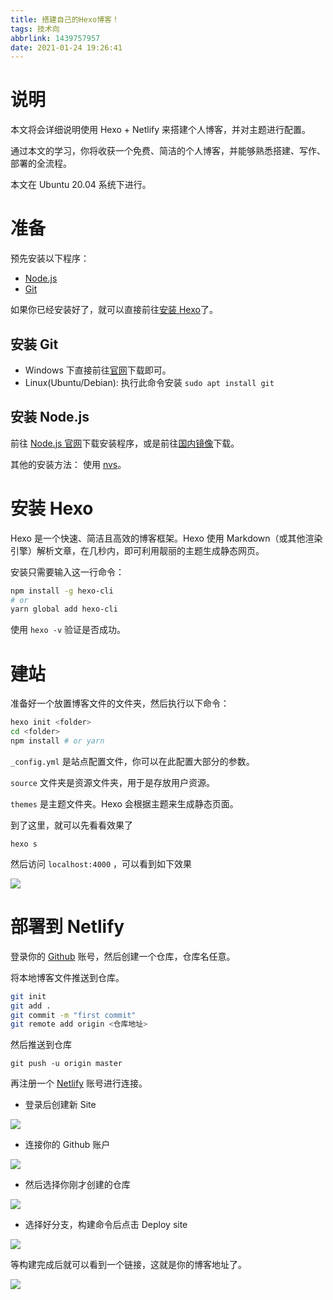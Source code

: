 ```yaml
---
title: 搭建自己的Hexo博客！
tags: 技术向
abbrlink: 1439757957
date: 2021-01-24 19:26:41
---
```


# 说明

本文将会详细说明使用 Hexo + Netlify 来搭建个人博客，并对主题进行配置。

通过本文的学习，你将收获一个免费、简洁的个人博客，并能够熟悉搭建、写作、部署的全流程。

本文在 Ubuntu 20.04 系统下进行。

# 准备

预先安装以下程序：

- [Node.js](http://nodejs.org/)
- [Git](http://git-scm.com/)

如果你已经安装好了，就可以直接前往[安装 Hexo](#安装%20Hexo)了。

## 安装 Git

- Windows 下直接前往[官网](https://git-scm.com/download/win)下载即可。
- Linux(Ubuntu/Debian): 执行此命令安装 `sudo apt install git`

## 安装 Node.js

前往 [Node.js 官网](https://nodejs.org/en/download/)下载安装程序，或是前往[国内镜像](https://repo.huaweicloud.com/nodejs/latest/)下载。

其他的安装方法： 使用 [nvs](https://github.com/jasongin/nvs/)。

# 安装 Hexo

Hexo 是一个快速、简洁且高效的博客框架。Hexo 使用 Markdown（或其他渲染引擎）解析文章，在几秒内，即可利用靓丽的主题生成静态网页。

安装只需要输入这一行命令：
```bash
npm install -g hexo-cli
# or
yarn global add hexo-cli
```
使用 `hexo -v` 验证是否成功。

# 建站

准备好一个放置博客文件的文件夹，然后执行以下命令：
```bash
hexo init <folder>
cd <folder>
npm install # or yarn 
```

`_config.yml` 是站点配置文件，你可以在此配置大部分的参数。

`source` 文件夹是资源文件夹，用于是存放用户资源。

`themes` 是主题文件夹。Hexo 会根据主题来生成静态页面。

到了这里，就可以先看看效果了

```
hexo s
```
然后访问 `localhost:4000` ，可以看到如下效果

![](https://i.loli.net/2021/01/24/RxaklFPZKjO6Jdt.png)

# 部署到 Netlify

登录你的 [Github](https://github.com) 账号，然后创建一个仓库，仓库名任意。

将本地博客文件推送到仓库。

```bash
git init 
git add .
git commit -m "first commit"
git remote add origin <仓库地址>
```
然后推送到仓库

```
git push -u origin master
```

再注册一个 [Netlify](https://www.netlify.com/) 账号进行连接。

- 登录后创建新 Site

![](https://i.loli.net/2021/01/24/3eOVG4UzvYQuhb2.png)

- 连接你的 Github 账户

![](https://i.loli.net/2021/01/24/DQjhWrYfCBIH2cz.png)

- 然后选择你刚才创建的仓库

![](https://i.loli.net/2021/01/24/oj5O1Xtwba2EvNu.png)

- 选择好分支，构建命令后点击 Deploy site

![](https://i.loli.net/2021/01/24/mVkdcbrZj7hXKGB.png)

等构建完成后就可以看到一个链接，这就是你的博客地址了。

![](https://i.loli.net/2021/01/24/gFcPkMqVudmWo2p.png)



